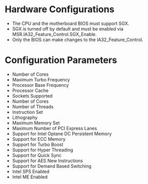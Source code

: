 
# Hardware Configurations
- The CPU and the motherboard BIOS must support SGX.
- SGX is turned off by default and must be enabled via MSR.IA32_Feature_Control.SGX_Enable. 
- Only the BIOS can make changes to the IA32_Feature_Control.

# Configuration Parameters
- Number of Cores
- Maximum Turbo Frequency
- Processor Base Frequency
- Processor Cache
- Sockets Supported
- Number of Cores
- Number of Threads
- Instruction Set
- Lithography
- Maximum Memory Set
- Maximum Number of PCI Express Lanes
- Support for Intel Optane DC Persistent Memory
- Support for ECC Memory
- Support for Turbo Boost
- Support for Hyper Threading
- Support for Quick Sync
- Support for AES New Instructions
- Support for Demand Based Switching
- Intel SPS Enabled
- Intel ME Enabled
